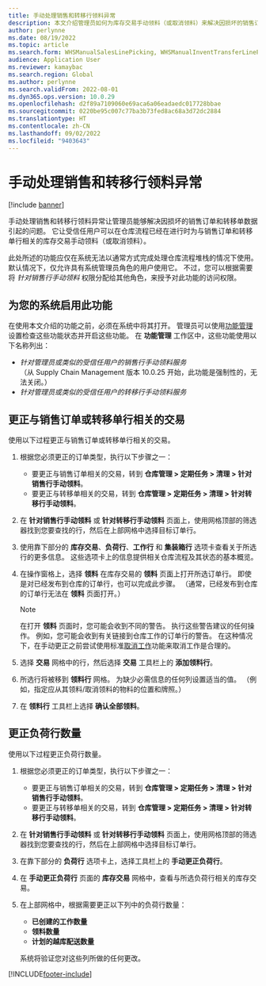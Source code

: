 ```yaml
---
title: 手动处理销售和转移行领料异常
description: 本文介绍管理员如何为库存交易手动领料（或取消领料）来解决因损坏的销售订单和转移单数据引起的问题。
author: perlynne
ms.date: 08/19/2022
ms.topic: article
ms.search.form: WHSManualSalesLinePicking, WHSManualInventTransferLinePicking, InventTransPick, WHSLoadLineManualCorrection, WHSTroubleshootingSelfService
audience: Application User
ms.reviewer: kamaybac
ms.search.region: Global
ms.author: perlynne
ms.search.validFrom: 2022-08-01
ms.dyn365.ops.version: 10.0.29
ms.openlocfilehash: d2f89a7109060e69aca6a06eadaedc017728bbae
ms.sourcegitcommit: 0220be95c007c77ba3b73fed8ac68a3d72dc2884
ms.translationtype: HT
ms.contentlocale: zh-CN
ms.lasthandoff: 09/02/2022
ms.locfileid: "9403643"
---
```

# <a name="manually-handle-sales-and-transfer-line-picking-exceptions"></a>手动处理销售和转移行领料异常

[!include [banner](../includes/banner.md)]

手动处理销售和转移行领料异常让管理员能够解决因损坏的销售订单和转移单数据引起的问题。 它让受信任用户可以在仓库流程已经在进行时为与销售订单和转移单行相关的库存交易手动领料（或取消领料）。

此处所述的功能应仅在系统无法以通常方式完成处理仓库流程堆栈的情况下使用。 默认情况下，仅允许具有系统管理员角色的用户使用它。 不过，您可以根据需要将 *针对销售行手动领料* 权限分配给其他角色，来授予对此功能的访问权限。

## <a name="turn-on-this-feature-for-your-system"></a>为您的系统启用此功能

在使用本文介绍的功能之前，必须在系统中将其打开。 管理员可以使用[功能管理](../../fin-ops-core/fin-ops/get-started/feature-management/feature-management-overview.md)设置检查这些功能状态并开启这些功能。 在 **功能管理** 工作区中，这些功能使用以下名称列出：

- *针对管理员或类似的受信任用户的销售行手动领料服务*<br>（从 Supply Chain Management 版本 10.0.25 开始，此功能是强制性的，无法关闭。）
- *针对管理员或类似的受信任用户的转移行手动领料服务*

## <a name="correct-transactions-related-to-sales-or-transfer-order-lines"></a>更正与销售订单或转移单行相关的交易

使用以下过程更正与销售订单或转移单行相关的交易。

1. 根据您必须更正的订单类型，执行以下步骤之一：

    - 要更正与销售订单相关的交易，转到 **仓库管理 \> 定期任务 \> 清理 \> 针对销售行手动领料**。
    - 要更正与转移单相关的交易，转到 **仓库管理 \> 定期任务 \> 清理 \> 针对转移行手动领料**。

1. 在 **针对销售行手动领料** 或 **针对转移行手动领料** 页面上，使用网格顶部的筛选器找到您要查找的行，然后在上部网格中选择目标订单行。
1. 使用靠下部分的 **库存交易**、**负荷行**、**工作行** 和 **集装箱行** 选项卡查看关于所选行的更多信息。 这些选项卡上的信息提供相关仓库流程及其状态的基本概览。
1. 在操作窗格上，选择 **领料** 在库存交易的 **领料** 页面上打开所选订单行。 即使是对已经发布到仓库的订单行，也可以完成此步骤。 （通常，已经发布到仓库的订单行无法在 **领料** 页面打开。）

    > [!NOTE]
    > 在打开 **领料** 页面时，您可能会收到不同的警告。 执行这些警告建议的任何操作。 例如，您可能会收到有关链接到仓库工作的订单行的警告。 在这种情况下，在手动更正之前尝试使用标准[取消工作](cancel-warehouse-work.md)功能来取消工作是合理的。

1. 选择 **交易** 网格中的行，然后选择 **交易** 工具栏上的 **添加领料行**。
1. 所选行将被移到 **领料行** 网格。 为缺少必需信息的任何列设置适当的值。 （例如，指定应从其领料/取消领料的物料的位置和牌照。）
1. 在 **领料行** 工具栏上选择 **确认全部领料**。

## <a name="correct-load-line-quantities"></a>更正负荷行数量

使用以下过程更正负荷行数量。

1. 根据您必须更正的订单类型，执行以下步骤之一：

    - 要更正与销售订单相关的交易，转到 **仓库管理 \> 定期任务 \> 清理 \> 针对销售行手动领料**。
    - 要更正与转移单相关的交易，转到 **仓库管理 \> 定期任务 \> 清理 \> 针对转移行手动领料**。

1. 在 **针对销售行手动领料** 或 **针对转移行手动领料** 页面上，使用网格顶部的筛选器找到您要查找的行，然后在上部网格中选择目标订单行。
1. 在靠下部分的 **负荷行** 选项卡上，选择工具栏上的 **手动更正负荷行**。
1. 在 **手动更正负荷行** 页面的 **库存交易** 网格中，查看与所选负荷行相关的库存交易。
1. 在上部网格中，根据需要更正以下列中的负荷行数量：

    - **已创建的工作数量**
    - **领料数量**
    - **计划的越库配送数量**

    系统将验证您对这些列所做的任何更改。

[!INCLUDE[footer-include](../../includes/footer-banner.md)]
